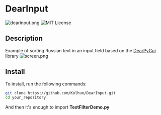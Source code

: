 # DearInput

![dearinput.png](https://github.com/Kolhun/DearInput/blob/main/dearinput.png)
![MIT License](https://img.shields.io/badge/License-MIT-yellow.svg)

## Description

Example of sorting Russian text in an input field based on the [DearPyGui](https://github.com/hoffstadt/DearPyGui) library
![screen.png](https://github.com/Kolhun/DearInput/blob/main/screen.png)

## Install

To install, run the following commands:

```bash
git clone https://github.com/Kolhun/DearInput.git
cd your_repository
```
And then it's enough to import **TextFilterDemo.py**
